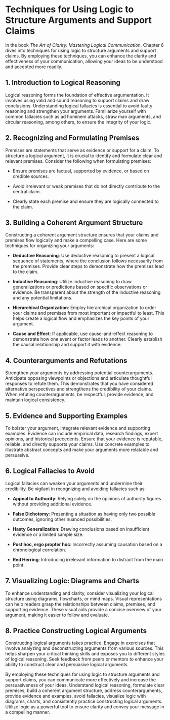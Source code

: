 Techniques for Using Logic to Structure Arguments and Support Claims
===============================================================================

In the book *The Art of Clarity: Mastering Logical Communication*, Chapter 6 dives into techniques for using logic to structure arguments and support claims. By employing these techniques, you can enhance the clarity and effectiveness of your communication, allowing your ideas to be understood and accepted more readily.

**1. Introduction to Logical Reasoning**
----------------------------------------

Logical reasoning forms the foundation of effective argumentation. It involves using valid and sound reasoning to support claims and draw conclusions. Understanding logical fallacies is essential to avoid faulty reasoning and strengthen your arguments. Familiarize yourself with common fallacies such as ad hominem attacks, straw man arguments, and circular reasoning, among others, to ensure the integrity of your logic.

**2. Recognizing and Formulating Premises**
-------------------------------------------

Premises are statements that serve as evidence or support for a claim. To structure a logical argument, it is crucial to identify and formulate clear and relevant premises. Consider the following when formulating premises:

* Ensure premises are factual, supported by evidence, or based on credible sources.

* Avoid irrelevant or weak premises that do not directly contribute to the central claim.

* Clearly state each premise and ensure they are logically connected to the claim.

**3. Building a Coherent Argument Structure**
---------------------------------------------

Constructing a coherent argument structure ensures that your claims and premises flow logically and make a compelling case. Here are some techniques for organizing your arguments:

* **Deductive Reasoning**: Use deductive reasoning to present a logical sequence of statements, where the conclusion follows necessarily from the premises. Provide clear steps to demonstrate how the premises lead to the claim.

* **Inductive Reasoning**: Utilize inductive reasoning to draw generalizations or predictions based on specific observations or evidence. Be transparent about the strength of the inductive reasoning and any potential limitations.

* **Hierarchical Organization**: Employ hierarchical organization to order your claims and premises from most important or impactful to least. This helps create a logical flow and emphasizes the key points of your argument.

* **Cause and Effect**: If applicable, use cause-and-effect reasoning to demonstrate how one event or factor leads to another. Clearly establish the causal relationship and support it with evidence.

**4. Counterarguments and Refutations**
---------------------------------------

Strengthen your arguments by addressing potential counterarguments. Anticipate opposing viewpoints or objections and articulate thoughtful responses to refute them. This demonstrates that you have considered alternative perspectives and strengthens the credibility of your claims. When refuting counterarguments, be respectful, provide evidence, and maintain logical consistency.

**5. Evidence and Supporting Examples**
---------------------------------------

To bolster your argument, integrate relevant evidence and supporting examples. Evidence can include empirical data, research findings, expert opinions, and historical precedents. Ensure that your evidence is reputable, reliable, and directly supports your claims. Use concrete examples to illustrate abstract concepts and make your arguments more relatable and persuasive.

**6. Logical Fallacies to Avoid**
---------------------------------

Logical fallacies can weaken your arguments and undermine their credibility. Be vigilant in recognizing and avoiding fallacies such as:

* **Appeal to Authority**: Relying solely on the opinions of authority figures without providing additional evidence.

* **False Dichotomy**: Presenting a situation as having only two possible outcomes, ignoring other nuanced possibilities.

* **Hasty Generalization**: Drawing conclusions based on insufficient evidence or a limited sample size.

* **Post hoc, ergo propter hoc**: Incorrectly assuming causation based on a chronological correlation.

* **Red Herring**: Introducing irrelevant information to distract from the main point.

**7. Visualizing Logic: Diagrams and Charts**
---------------------------------------------

To enhance understanding and clarity, consider visualizing your logical structure using diagrams, flowcharts, or mind maps. Visual representations can help readers grasp the relationships between claims, premises, and supporting evidence. These visual aids provide a concise overview of your argument, making it easier to follow and evaluate.

**8. Practice Constructing Logical Arguments**
----------------------------------------------

Constructing logical arguments takes practice. Engage in exercises that involve analyzing and deconstructing arguments from various sources. This helps sharpen your critical thinking skills and exposes you to different styles of logical reasoning. Seek feedback from peers or mentors to enhance your ability to construct clear and persuasive logical arguments.

By employing these techniques for using logic to structure arguments and support claims, you can communicate more effectively and increase the persuasiveness of your ideas. Understand logical reasoning, formulate clear premises, build a coherent argument structure, address counterarguments, provide evidence and examples, avoid fallacies, visualize logic with diagrams, charts, and consistently practice constructing logical arguments. Utilize logic as a powerful tool to ensure clarity and convey your message in a compelling manner.
